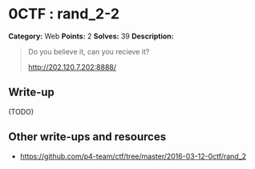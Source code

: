 # 0CTF : rand_2-2

**Category:** Web
**Points:** 2
**Solves:** 39
**Description:**

> Do you believe it, can you recieve it?
>
>
> <http://202.120.7.202:8888/>


## Write-up

(TODO)

## Other write-ups and resources

* <https://github.com/p4-team/ctf/tree/master/2016-03-12-0ctf/rand_2> 
